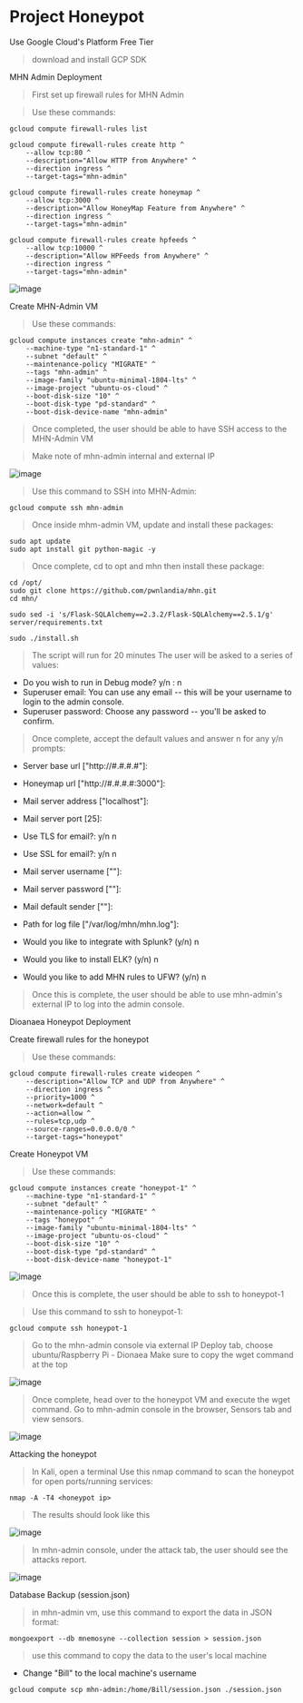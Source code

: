 # Project Honeypot

Use Google Cloud's Platform Free Tier
> download and install GCP SDK


MHN Admin Deployment
> First set up firewall rules for MHN Admin

> Use these commands:
```http
gcloud compute firewall-rules list

gcloud compute firewall-rules create http ^
    --allow tcp:80 ^
    --description="Allow HTTP from Anywhere" ^
    --direction ingress ^
    --target-tags="mhn-admin"

gcloud compute firewall-rules create honeymap ^
    --allow tcp:3000 ^
    --description="Allow HoneyMap Feature from Anywhere" ^
    --direction ingress ^
    --target-tags="mhn-admin"

gcloud compute firewall-rules create hpfeeds ^
    --allow tcp:10000 ^
    --description="Allow HPFeeds from Anywhere" ^
    --direction ingress ^
    --target-tags="mhn-admin"
```

![image](https://imgur.com/v5KFQ9W.gif)

Create MHN-Admin VM

> Use these commands:
```http
gcloud compute instances create "mhn-admin" ^
    --machine-type "n1-standard-1" ^
    --subnet "default" ^
    --maintenance-policy "MIGRATE" ^
    --tags "mhn-admin" ^
    --image-family "ubuntu-minimal-1804-lts" ^
    --image-project "ubuntu-os-cloud" ^
    --boot-disk-size "10" ^
    --boot-disk-type "pd-standard" ^
    --boot-disk-device-name "mhn-admin"
```
> Once completed, the user should be able to have SSH access to the MHN-Admin VM

> Make note of mhn-admin internal and external IP

![image](https://user-images.githubusercontent.com/111927957/202284333-51922308-8473-46eb-9c7b-836dcbe4b47e.png)


> Use this command to SSH into MHN-Admin:
```http
gcloud compute ssh mhn-admin
```

> Once inside mhm-admin VM, update and install these packages:

```http
sudo apt update
sudo apt install git python-magic -y
```

> Once complete, cd to opt and mhn then install these package:

```http
cd /opt/
sudo git clone https://github.com/pwnlandia/mhn.git
cd mhn/

sudo sed -i 's/Flask-SQLAlchemy==2.3.2/Flask-SQLAlchemy==2.5.1/g' server/requirements.txt

sudo ./install.sh
```

> The script will run for 20 minutes 
> The user will be asked to a series of values:

- Do you wish to run in Debug mode? y/n : n
- Superuser email: You can use any email -- this will be your username to login to the admin console.
- Superuser password: Choose any password -- you'll be asked to confirm.

> Once complete, accept the default values and answer n for any y/n prompts:

- Server base url ["http://#.#.#.#"]:
- Honeymap url ["http://#.#.#.#:3000"]:
- Mail server address ["localhost"]:
- Mail server port [25]:
- Use TLS for email?: y/n n
- Use SSL for email?: y/n n
- Mail server username [""]:
- Mail server password [""]:
- Mail default sender [""]:
- Path for log file ["/var/log/mhn/mhn.log"]:


- Would you like to integrate with Splunk? (y/n) n
- Would you like to install ELK? (y/n) n
- Would you like to add MHN rules to UFW? (y/n) n

> Once this is complete, the user should be able to use mhn-admin's external IP to log into the admin console.

Dioanaea Honeypot Deployment

Create firewall rules for the honeypot

> Use these commands:

```http
gcloud compute firewall-rules create wideopen ^
    --description="Allow TCP and UDP from Anywhere" ^
    --direction ingress ^
    --priority=1000 ^
    --network=default ^
    --action=allow ^
    --rules=tcp,udp ^
    --source-ranges=0.0.0.0/0 ^
    --target-tags="honeypot"
```

Create Honeypot VM

> Use these commands:

```http
gcloud compute instances create "honeypot-1" ^
    --machine-type "n1-standard-1" ^
    --subnet "default" ^
    --maintenance-policy "MIGRATE" ^
    --tags "honeypot" ^
    --image-family "ubuntu-minimal-1804-lts" ^
    --image-project "ubuntu-os-cloud" ^
    --boot-disk-size "10" ^
    --boot-disk-type "pd-standard" ^
    --boot-disk-device-name "honeypot-1"
```

![image](https://imgur.com/b5O6CJu.gif)

> Once this is complete, the user should be able to ssh to honeypot-1

> Use this command to ssh to honeypot-1:
```http
gcloud compute ssh honeypot-1
```
> Go to the mhn-admin console via external IP
> Deploy tab, choose ubuntu/Raspberry Pi - Dionaea
> Make sure to copy the wget command at the top

![image](https://imgur.com/PUPBYjb.gif)

> Once complete, head over to the honeypot VM and execute the wget command.
> Go to mhn-admin console in the browser, Sensors tab and view sensors.

![image](https://user-images.githubusercontent.com/111927957/202296237-67007e14-8f41-4cc0-ac0b-c8c6daad96c7.png)

Attacking the honeypot

> In Kali, open a terminal
> Use this nmap command to scan the honeypot for open ports/running services:

```http
nmap -A -T4 <honeypot ip>
```
> The results should look like this

![image](https://imgur.com/vi2nTXr.gif)

> In mhn-admin console, under the attack tab, the user should see the attacks report.

![image](https://user-images.githubusercontent.com/111927957/202297455-7ab0e939-9d2c-4f03-adc0-95cacb929bcd.png)

Database Backup (session.json)

> in mhn-admin vm, use this command to export the data in JSON format:

```http
mongoexport --db mnemosyne --collection session > session.json
```

> use this command to copy the data to the user's local machine
- Change "Bill" to the local machine's username

```http
gcloud compute scp mhn-admin:/home/Bill/session.json ./session.json
```








